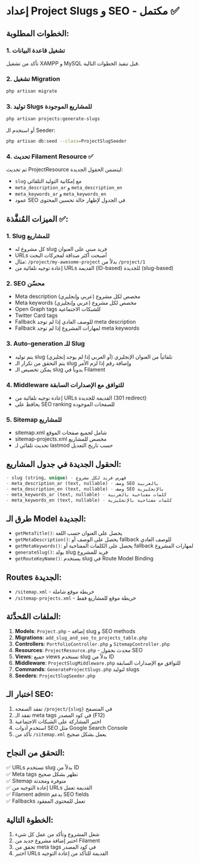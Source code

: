 # إعداد Project Slugs و SEO - مكتمل ✅

## الخطوات المطلوبة:

### 1. تشغيل قاعدة البيانات
تأكد من تشغيل XAMPP و MySQL قبل تنفيذ الخطوات التالية.

### 2. تشغيل Migration
```bash
php artisan migrate
```

### 3. توليد Slugs للمشاريع الموجودة
```bash
php artisan projects:generate-slugs
```
أو استخدم الـ Seeder:
```bash  
php artisan db:seed --class=ProjectSlugSeeder
```

### 4. تحديث Filament Resource ✅
تم تحديث ProjectResource ليتضمن الحقول الجديدة:
- `slug` مع إمكانية التوليد التلقائي
- `meta_description_ar` و `meta_description_en` 
- `meta_keywords_ar` و `meta_keywords_en`
- عمود SEO في الجدول لإظهار حالة تحسين المحتوى

## الميزات المُنفَّذة ✅:

### 1. Slug للمشاريع
- كل مشروع له slug فريد مبني على العنوان
- URLs أصبحت أكثر صداقة لمحركات البحث  
- مثال: `/project/my-awesome-project` بدلاً من `/project/1`
- إعادة توجيه تلقائية من URLs القديمة (ID-based) للجديدة (slug-based)

### 2. SEO محسّن
- Meta description مخصص لكل مشروع (عربي وإنجليزي)
- Meta keywords مخصص لكل مشروع (عربي وإنجليزي)  
- Open Graph tags للشبكات الاجتماعية
- Twitter Card tags
- Fallback للوصف العادي إذا لم توجد meta description
- Fallback لمهارات المشروع إذا لم توجد meta keywords

### 3. Auto-generation للـ Slug
- يتم توليد slug تلقائياً من العنوان الإنجليزي (أو العربي إذا لم يوجد إنجليزي)
- يتم التحقق من تكرار الـ slug وإضافة رقم إذا لزم الأمر
- يمكن تخصيص الـ slug يدوياً في Filament

### 4. Middleware للتوافق مع الإصدارات السابقة
- إعادة توجيه تلقائية من URLs القديمة للجديدة (301 redirect)
- يحافظ على SEO ranking للصفحات الموجودة

### 5. Sitemap للمشاريع
- sitemap.xml شامل لجميع صفحات الموقع
- sitemap-projects.xml مخصص للمشاريع
- تحديث تلقائي لـ lastmod حسب تاريخ التعديل

## الحقول الجديدة في جدول المشاريع:

```sql
- slug (string, unique) - فهرس فريد لكل مشروع
- meta_description_ar (text, nullable) - وصف SEO بالعربية
- meta_description_en (text, nullable) - وصف SEO بالإنجليزية  
- meta_keywords_ar (text, nullable) - كلمات مفتاحية بالعربية
- meta_keywords_en (text, nullable) - كلمات مفتاحية بالإنجليزية
```

## طرق الـ Model الجديدة:

- `getMetaTitle()`: يحصل على العنوان حسب اللغة
- `getMetaDescription()`: يحصل على الوصف أو fallback للوصف العادي  
- `getMetaKeywords()`: يحصل على الكلمات المفتاحية أو fallback لمهارات المشروع
- `generateSlug()`: يولد slug فريد للمشروع
- `getRouteKeyName()`: يستخدم slug في Route Model Binding

## Routes الجديدة:

- `/sitemap.xml` - خريطة موقع شاملة
- `/sitemap-projects.xml` - خريطة موقع للمشاريع فقط

## الملفات المُحدَّثة:

1. **Models**: `Project.php` - إضافة slug و SEO methods
2. **Migrations**: `add_slug_and_seo_to_projects_table.php`
3. **Controllers**: `PortfolioController.php` و `SitemapController.php`
4. **Resources**: `ProjectResource.php` - محدث بحقول SEO
5. **Views**: جميع views تستخدم slug بدلاً من ID
6. **Middleware**: `ProjectSlugMiddleware.php` للتوافق مع الإصدارات السابقة
7. **Commands**: `GenerateProjectSlugs.php` لتوليد slugs
8. **Seeders**: `ProjectSlugSeeder.php`

## اختبار الـ SEO:

1. تفقد الصفحة `/project/{slug}` في المتصفح
2. تفقد الـ meta tags في كود المصدر (F12)
3. اختبر المشاركة على الشبكات الاجتماعية
4. استخدم أدوات SEO مثل Google Search Console
5. تأكد من `/sitemap.xml` يعمل بشكل صحيح

## التحقق من النجاح:

✅ URLs تستخدم slug بدلاً من ID  
✅ Meta tags تظهر بشكل صحيح  
✅ Sitemap متوفرة ومحدثة  
✅ إعادة التوجيه من URLs القديمة تعمل  
✅ Filament admin يدعم SEO fields  
✅ Fallbacks تعمل للمحتوى المفقود  

## الخطوة التالية:
1. شغل المشروع وتأكد من عمل كل شيء
2. اختبر إضافة مشروع جديد من Filament
3. تحقق من meta tags في كود المصدر
4. اختبر URLs القديمة للتأكد من إعادة التوجيه
